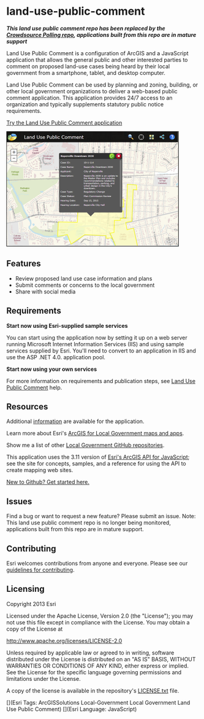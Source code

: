 # land-use-public-comment

***This land use public comment repo has been replaced by the [Crowdsource Polling repo](https://github.com/Esri/crowdsource-polling), applications built from this repo are in mature support***

Land Use Public Comment is a configuration of ArcGIS and a JavaScript application that allows the general public and other interested parties to comment on proposed land-use cases being heard by their local government from a smartphone, tablet, and desktop computer.

Land Use Public Comment can be used by planning and zoning, building, or other local government organizations to deliver a web-based public comment application. This application provides 24/7 access to an organization and typically supplements statutory public notice requirements.

[Try the Land Use Public Comment application](http://links.esri.com/localgovernment/tryit/LandUsePublicComment/)

[![Image of Land Use Public Comment application](land-use-public-comment.png "Land Use Public Comment application")](http://links.esri.com/localgovernment/tryit/LandUsePublicComment/)

## Features

* Review proposed land use case information and plans
* Submit comments or concerns to the local government
* Share with social media

## Requirements

**Start now using Esri-supplied sample services**

You can start using the application now by setting it up on a web server running Microsoft Internet Information Services (IIS) and using sample services supplied by Esri.
You'll need to convert to an application in IIS and use the ASP .NET 4.0. application pool.

**Start now using your own services**

For more information on requirements and publication steps, see [Land Use Public Comment](http://links.esri.com/localgovernment/help/10.2/LandUsePublicComment) help.

## Resources

Additional [information](http://links.esri.com/localgovernment/tryit/LandUsePublicComment/) are available for the application.

Learn more about Esri's [ArcGIS for Local Government maps and apps](http://solutions.arcgis.com/local-government/).

Show me a list of other [Local Government GitHub repositories](http://esri.github.io/#Local-Government).

This application uses the 3.11 version of [Esri's ArcGIS API for JavaScript](http://help.arcgis.com/en/webapi/javascript/arcgis/); see the site for concepts, samples, and a reference for using the API to create mapping web sites.

[New to Github? Get started here.](http://htmlpreview.github.com/?https://github.com/Esri/esri.github.com/blob/master/help/esri-getting-to-know-github.html)

## Issues

Find a bug or want to request a new feature?  Please submit an issue. Note: This land use public comment repo is no longer being monitored, applications built from this repo are in mature support.

## Contributing

Esri welcomes contributions from anyone and everyone. Please see our [guidelines for contributing](https://github.com/esri/contributing).

## Licensing

Copyright 2013 Esri

Licensed under the Apache License, Version 2.0 (the "License"); you may not use this file except in compliance with the License. You may obtain a copy of the License at

   http://www.apache.org/licenses/LICENSE-2.0

Unless required by applicable law or agreed to in writing, software distributed under the License is distributed on an "AS IS" BASIS, WITHOUT WARRANTIES OR CONDITIONS OF ANY KIND, either express or implied. See the License for the specific language governing permissions and limitations under the License.

A copy of the license is available in the repository's [LICENSE.txt](LICENSE.txt) file.

[](Esri Tags: ArcGISSolutions Local-Government Local Government Land Use Public Comment)
[](Esri Language: JavaScript)
